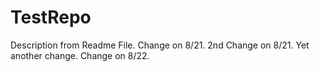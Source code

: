 # TestRepo
Description from Readme File.
Change on 8/21.
2nd Change on 8/21.
Yet another change.
Change on 8/22.